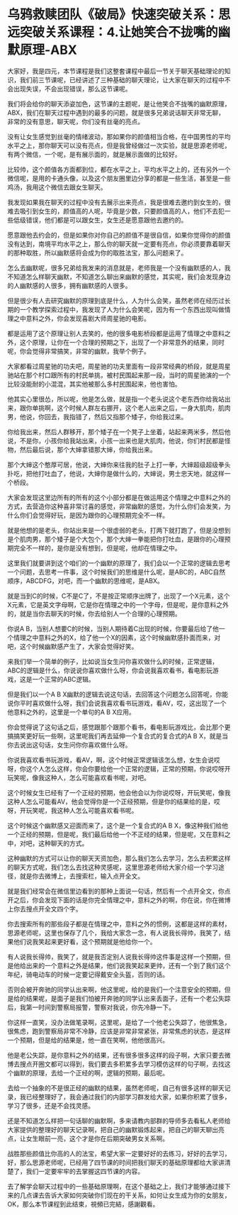 # 乌鸦救赎团队《破局》快速突破关系：思远突破关系课程：4.让她笑合不拢嘴的幽默原理-ABX

大家好，我是四元，本节课程是我们这整套课程中最后一节关于聊天基础理论的知识，我们前三节课呢，已经讲述了三种基础的聊天理论，让大家在聊天的过程中不会出现失误，不会出现错误，那么这节课呢。

我们将会给你的聊天添姿加色，这节课的主题呢，是让他笑合不拢嘴的幽默原理，ABX，我们在聊天过程中遇到的最多的问题，就是很多兄弟说话聊天非常无聊，非常的没有意思，聊天呢，你们没有丝毫的亮点。

没有让女生感觉到丝毫的情绪波动，那如果你的颜值相当合格，在中国男性的平均水平之上，那你聊天可以没有亮点，但是我曾经做过一次实验，就是思源老师呢，有两个微信，一个呢，是有展示面的，就是展示面做的比较好。

比较帅，这个颜值各方面都到位，都在水平之上，平均水平之上的，还有另外一个微信呢，是用的卡通头像，以及这个朋友圈里边分享的都是一些生活，甚至是一些鸡汤，我用这个微信去跟女生聊天。

我发现如果我在聊天的过程中没有去展示出来亮点，我是很难去邀约到女生的，很难去吸引到女生的，颜值高的人呢，毕竟是少数，只要颜值高的人，他们不去犯一些低级错误，他们都是可以跟女生，女生还是愿意跟他去邀约的。

愿意跟他去约会的，但是如果你对你自己的颜值不是很自信，如果你觉得你的颜值没有达到，南境平均水平之上，那么你的聊天就一定要有亮点，你必须要靠着聊天的那种取胜，所以幽默感将会成为你的取胜法宝，那么问题来了。

怎么去幽默呢，很多兄弟给我发来的消息就是，老师我是一个没有幽默感的人，我不知道怎么样聊天幽默，不知道怎么聊出来幽默的感觉，其实呢，我们会发现身边的人幽默感的人很多，拥有幽默感的人很多。

但是很少有人去研究幽默的原理到底是什么，人为什么会笑，虽然老师在经历过长期的一个教学探索过程中，我发现了人为什么会笑呢，因为有一个东西出现叫做情理之中意料之外，你会发现喜剧大师周星驰的电影。

都是运用了这个原理让别人去笑的，他的很多电影桥段都是运用了情理之中意料之外，这个原理，让你在一个合理的预期之下，出现了一个非常意外的结果，同时呢，你会觉得非常搞笑，非常的幽默，我举个例子。

大家都看过周星驰的功夫吧，周星驰的功夫里面有一段非常经典的桥段，就是周星驰站在那个村口跟所有的村民单挑，被村民围起来那一段，当时的周星驰演的一个比较没能耐的小混混，其实他被那么多村民围起来，他也害怕。

他其实心里很怂，所以呢，他是怎么做，就是指一个老头说这个老东西你给我站出来，跟你单挑啊，这个时候人群左右挪开，这个老人出来之后，一身大肌肉，肌肉男，他说，你回去，我指错了，然后又指那个矮子，你给我过来。

你给我出来，然后人群移开，那个矮子在一个凳子上坐着，站起来两米多，然后他说，不是你，小孩你给我站出来，小孩一出来也是大肌肉，他说，你们村民都是怪物，然后最后说，那个大婶拿错那大婶，你给我出来。

那个大婶这个憨厚可居，他说，大婶你来往我的肚子上打一拳，大婶超级超级拳头扑吃，把他打吐血了，他说，大婶你是做什么的，大婶说，男士忠天地，就这样一个桥段。

大家会发现这里边所有的所有的这个小部分都是在做运用这个情理之中意料之外的方式，去营造你这种喜非常讨喜的感觉，非常幽默的感觉，为什么你们会发笑，为什么你们会觉得好玩，是因为跟你的心理预期完全不一样。

就是他想的是老头，你站出来是一个很虚弱的老头，打两下就打跑了，但是没想到是个肌肉男，那个矮子是个大包个，那个大婶一拳能把你打吐血，是跟你的心理预期完全不一样的，是你是没有想到，但是呢，他却在情理之中。

这里我们就要讲到这个咱们的一个幽默的原理了，我们会以一个正常的逻辑去思考一个问题，去思考一件事，这个时候我们的思维是什么呢，是ABC的，ABC自然顺序，ABCDFG，对吧，而一个幽默的思维呢，是ABX。

就是当到C的时候，C不是C了，不是按正常顺序出牌了，出现了一个X元素，这个X元素，它是英文字母啊，它是你在情理之中的一个字母，但是呢，是你意料之外的，就是当你去聊天的时候，你去给别人一个合理的心理预期。

你说A B，当别人想要C的时候，当别人期待着C出现的时候，你要最后给了他一个情理之中意料之外的X，给了他一个X的因素，这个时候幽默感扑面而来，对吧，这个时候幽默感产生了，大家会觉得好笑。

来我们举一个简单的例子，比如说当女生问你喜欢做什么的时候，正常逻辑，ABC的逻辑是什么，你说说你喜欢做什么呀，你会说我喜欢看书，看电影玩游戏，这是一个正常的ABC逻辑。

但是我们以一个A B X幽默的逻辑去说这句话，去回答这个问题怎么回答呢，你能说你平时喜欢做什么呀，我们会说我喜欢看书玩游戏，看AV，哎，这出现了一个他意料之外的，这里是一个单句的A B X应用。

你会觉得说了这句话之后，感觉跟那个跟那个看书，看电影玩游戏比，会比那个更搞搞笑更好玩一些啊，这里呢我们再去延伸一个复合式的复合式的A B X，就是当你去说出这句话，女生问你你喜欢做什么呀。

你说我喜欢看书玩游戏，看AV，啊，这个时候正常逻辑该怎么想，女生会说哎呀，你这个人怎么这样，你会你要给他一个正常的逻辑，正常的预期，你说哎呀开玩笑呢，像我这种人，怎么可能喜欢看书呢，对吧。

这个时候女生已经有了一个正经的预期，他会他会以为你说哎呀，开玩笑呢，像我这种人怎么可能看AV，他会觉得你是一个正经预期，但是你的结果给的是，哎呀，开玩笑呢，我这种人怎么可能喜欢看书呢。

这个时候这个幽默感又迎面而来了，这个是一个复合式的A B X，像这种我们给他一个正经的预期，但是呢，我们最后给他一个不正经的结果，但是呢，又在意料之中，对吧，这种聊天的方式。

这种幽默的方式可以让你的聊天天资加色，那么我们怎么去学习，怎么去积累这样的聊天方式呢，我们怎么去找这种灵感呢，这里思源老师给大家介绍一个学习途径，就是你去微博上，去搜索栏，输入点开全文。

就是我们经常会在微信里边看到的那种上面说一句话，然后有一个点开全文，你点开之后，你会发现下面的话是你完全情理之中，意料之外的啊，你在说，你在微博上你去搜点开全文四个字。

你去搜索所有的那些段子都是在情理之中，意料之外的惯例，这都是这样的素材，思源老师呢，这里也保存了几个，我给大家念一念，有人说我长得帅，我笑了，结果他们说我笑起来更好看，这个预期就是他给你一个。

有人说我长得帅，我笑了，就是我否定别人说我长得帅这件事是这样一个预期，但是他给出来的一个意料之外是结果，他们说我笑起来更帅，还有一个到了我们这个年纪，骑电动车的时候一定要记得戴安全头盔，否则的话。

否则会被开奔驰的同学认出来啊，他这里呢，给的是我们一个注意安全的预期，但是给的结果呢，是面子是我们怕被开奔驰的同学认出来丢面子，还有一个老公失踪后，我第一时间到警察局报警，警察对我说，你先冷静一下。

你这样一直笑，没办法做笔录啊，这里呢，是给了一个他老公失踪了，他很焦急，很焦虑，跑到警察局非常不冷静，应该是非常非常紧张，非常焦虑的状态，是这样一个预期，但是给的结果是，他一直在笑啊，他他很高兴。

他是老公失踪，是你意料之外的结果，还有很多很多这样的段子啊，大家只要去微博去搜点开圈文都可以得到，我们要去多积累多去学习模仿这样的句子啊，去找这个幽默的原理，去给一个正经的啊，逻辑的预期，最后呢。

去给一个抽象的不是很正经的幽默的结果，虽然老师呢，自己有很多这样的聊天记录，我已经整理好了，我会通过我们的内部学习群发给大家，如果你积累了很多，学习了很多，还是不会找灵感。

还是不知道怎么样把一句话聊的幽默啊，多来请教内部群的导师多去看私人老师给大家提供的整理好的聊天记录啊，把自己的幽默锻炼起来，把自己的聊天聊出亮点，让女生眼前一亮，这个才是你在后期突破男女关系啊。

战胜那些颜值比你高的人的法宝，希望大家一定要好好的去练习，好好的去学习，好，那么思源老师呢，已经用了四节课的时间把我们聊天的基础原理都给大家讲清楚了，我们一定要牢牢的去掌握这四节课的内容。

去了解学会聊天过程中的一些基础原理啊，在这个基础之上，我们才能够通过接下来的几点课去告诉大家如何突破你们现在的干关系，如何让女生成为你的女朋友，OK，那么本节课程到此结束，視頻已完結，感謝觀看。

